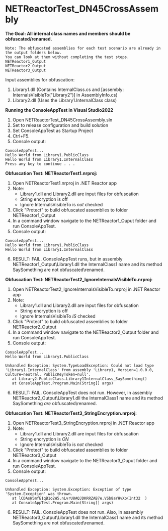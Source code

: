 # NETReactorTest_DN45CrossAssembly

**The Goal: All internal class names and members should be obfuscated/renamed.**

```
Note: The obfuscated assemblies for each test scenario are already in the output folders below. 
You can look at them without completing the test steps.
NETReactor1_Output
NETReactor2_Output
NETReactor3_Output
```


Input assemblies for obfuscation:
1. Library1.dll (Contains InternalClass.cs and [assembly: InternalsVisibleTo("Library2")] in AssemblyInfo.cs)
2. Library2.dll (Uses the Library1.InternalClass class)

**Running the ConsoleAppTest in Visual Studio2022**
1. Open NETReactorTest_DN45CrossAssembly.sln
2. Set to release configuration and build solution
4. Set ConsoleAppTest as Startup Project
5. Ctrl+F5. 
6. Console output:

```
ConsoleAppTest...
Hello World from Library1.PublicClass
Hello World from Library1.InternalClass
Press any key to continue . . .
```

**Obfuscation Test: NETReactorTest1.nrproj:**
1. Open NETReactorTest1.nrproj in .NET Reactor app
2. Note:
    - Library1.dll and Library2.dll are input files for obfuscation
    - String encryption is off
    - Ignore InternalsVisibleTo is *not* checked
3. Click "Protect" to build obfuscated assemblies to folder NETReactor1_Output
4. In a command window navigate to the NETReactor1_Ouput folder and run ConsoleAppTest.
5. Console output:
```
ConsoleAppTest...
Hello World from Library1.PublicClass
Hello World from Library1.InternalClass
```
6. RESULT: FAIL. ConsoleAppTest runs, but in assembly NETReactor1_Output\Library1.dll the InternalClass1 name and its method SaySomething are not obfuscated\renamed.

**Obfuscation Test: NETReactorTest2_IgnoreInternalsVisibleTo.nrproj:**
1. Open NETReactorTest2_IgnoreInternalsVisibleTo.nrproj in .NET Reactor app
2. Note:
    - Library1.dll and Library2.dll are input files for obfuscation
    - String encryption is off
    - Ignore InternalsVisibleTo *IS* checked
3. Click "Protect" to build obfuscated assemblies to folder NETReactor2_Output
4. In a command window navigate to the NETReactor2_Output folder and run ConsoleAppTest.
5. Console output:
```
ConsoleAppTest...
Hello World from Library1.PublicClass

Unhandled Exception: System.TypeLoadException: Could not load type 'Library1.InternalClass' from assembly 'Library1, Version=1.0.0.0, Culture=neutral, PublicKeyToken=null'.
   at Library2.PublicClass.Library1InternalClass_SaySomething()
   at ConsoleAppTest.Program.Main(String[] args)
```
6. RESULT: FAIL. ConsoleAppTest does not run. However, in assembly NETReactor2_Output\Library1.dll the InternalClass1 name and its method SaySomething *are* obfuscated\renamed.

**Obfuscation Test: NETReactorTest3_StringEncryption.nrproj:**
1. Open NETReactorTest3_StringEncryption.nrproj in .NET Reactor app
2. Note:
    - Library1.dll and Library2.dll are input files for obfuscation
    - String encryption is *ON*
    - Ignore InternalsVisibleTo is *not* checked
3. Click "Protect" to build obfuscated assemblies to folder NETReactor3_Output
4. In a command window navigate to the NETReactor3_Ouput folder and run ConsoleAppTest.
5. Console output:
```
ConsoleAppTest...

Unhandled Exception: System.Exception: Exception of type 'System.Exception' was thrown.
   at lCDAsW5mfE1qB1o2W5.nLvrU8AQJDKRRZAB7e.VSb8aYHvXo(Int32  )
   at ConsoleAppTest.Program.Main(String[] args)
```
6. RESULT: FAIL. ConsoleAppTest does not run. Also, In assembly NETReactor3_Output\Library1.dll the InternalClass1 name and its method SaySomething are not obfuscated\renamed.
